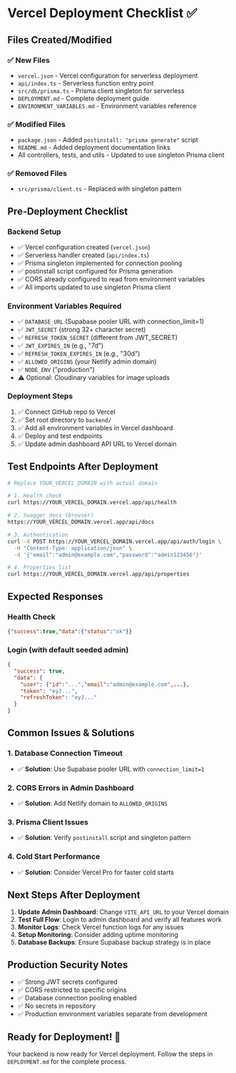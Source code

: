 # Vercel Deployment Checklist ✅

## Files Created/Modified

### ✅ New Files
- `vercel.json` - Vercel configuration for serverless deployment
- `api/index.ts` - Serverless function entry point  
- `src/db/prisma.ts` - Prisma client singleton for serverless
- `DEPLOYMENT.md` - Complete deployment guide
- `ENVIRONMENT_VARIABLES.md` - Environment variables reference

### ✅ Modified Files
- `package.json` - Added `postinstall: "prisma generate"` script
- `README.md` - Added deployment documentation links
- All controllers, tests, and utils - Updated to use singleton Prisma client

### ✅ Removed Files
- `src/prisma/client.ts` - Replaced with singleton pattern

## Pre-Deployment Checklist

### Backend Setup
- ✅ Vercel configuration created (`vercel.json`)
- ✅ Serverless handler created (`api/index.ts`)
- ✅ Prisma singleton implemented for connection pooling
- ✅ postinstall script configured for Prisma generation
- ✅ CORS already configured to read from environment variables
- ✅ All imports updated to use singleton Prisma client

### Environment Variables Required
- ✅ `DATABASE_URL` (Supabase pooler URL with connection_limit=1)
- ✅ `JWT_SECRET` (strong 32+ character secret)
- ✅ `REFRESH_TOKEN_SECRET` (different from JWT_SECRET)
- ✅ `JWT_EXPIRES_IN` (e.g., "7d")
- ✅ `REFRESH_TOKEN_EXPIRES_IN` (e.g., "30d") 
- ✅ `ALLOWED_ORIGINS` (your Netlify admin domain)
- ✅ `NODE_ENV` ("production")
- ⚠️ Optional: Cloudinary variables for image uploads

### Deployment Steps
1. ✅ Connect GitHub repo to Vercel
2. ✅ Set root directory to `backend/` 
3. ✅ Add all environment variables in Vercel dashboard
4. ✅ Deploy and test endpoints
5. ✅ Update admin dashboard API URL to Vercel domain

## Test Endpoints After Deployment

```bash
# Replace YOUR_VERCEL_DOMAIN with actual domain

# 1. Health check
curl https://YOUR_VERCEL_DOMAIN.vercel.app/api/health

# 2. Swagger docs (browser)
https://YOUR_VERCEL_DOMAIN.vercel.app/api/docs

# 3. Authentication
curl -X POST https://YOUR_VERCEL_DOMAIN.vercel.app/api/auth/login \
  -H "Content-Type: application/json" \
  -d '{"email":"admin@example.com","password":"admin123456"}'

# 4. Properties list
curl https://YOUR_VERCEL_DOMAIN.vercel.app/api/properties
```

## Expected Responses

### Health Check
```json
{"success":true,"data":{"status":"ok"}}
```

### Login (with default seeded admin)
```json
{
  "success": true,
  "data": {
    "user": {"id":"...","email":"admin@example.com",...},
    "token": "eyJ...",
    "refreshToken": "eyJ..."
  }
}
```

## Common Issues & Solutions

### 1. Database Connection Timeout
- ✅ **Solution**: Use Supabase pooler URL with `connection_limit=1`

### 2. CORS Errors in Admin Dashboard
- ✅ **Solution**: Add Netlify domain to `ALLOWED_ORIGINS`

### 3. Prisma Client Issues
- ✅ **Solution**: Verify `postinstall` script and singleton pattern

### 4. Cold Start Performance
- ✅ **Solution**: Consider Vercel Pro for faster cold starts

## Next Steps After Deployment

1. **Update Admin Dashboard**: Change `VITE_API_URL` to your Vercel domain
2. **Test Full Flow**: Login to admin dashboard and verify all features work
3. **Monitor Logs**: Check Vercel function logs for any issues
4. **Setup Monitoring**: Consider adding uptime monitoring
5. **Database Backups**: Ensure Supabase backup strategy is in place

## Production Security Notes

- ✅ Strong JWT secrets configured
- ✅ CORS restricted to specific origins
- ✅ Database connection pooling enabled
- ✅ No secrets in repository
- ✅ Production environment variables separate from development

## Ready for Deployment! 🚀

Your backend is now ready for Vercel deployment. Follow the steps in `DEPLOYMENT.md` for the complete process.
